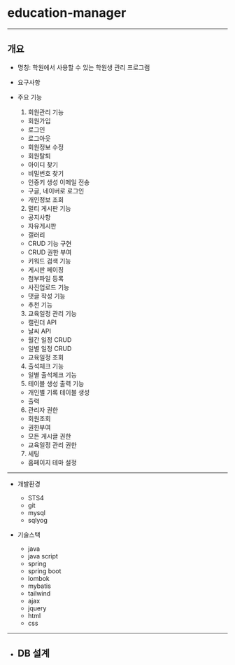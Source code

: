 # education-manager
---
## 개요

- 명칭: 학원에서 사용할 수 있는 학원생 관리 프로그램

- 요구사항

- 주요 기능
  1. 회원관리 기능 
    - 회원가입
    - 로그인
    - 로그아웃
    - 회원정보 수정
    - 회원탈퇴
    - 아이디 찾기
    - 비밀번호 찾기
    - 인증키 생성 이메일 전송
    - 구글, 네이버로 로그인
    - 개인정보 조회
    
  2. 멀티 게시판 기능
    - 공지사항
    - 자유게시판
    - 갤러리
    - CRUD 기능 구현
    - CRUD 권한 부여
    - 키워드 검색 기능
    - 게시판 페이징 
    - 첨부파일 등록
    - 사진업로드 기능
    - 댓글 작성 기능
    - 추천 기능
    
  3. 교육일정 관리 기능
    - 캘린더 API
    - 날씨 API
    - 월간 일정 CRUD
    - 일별 일정 CRUD
    - 교육일정 조회
    
  4. 출석체크 기능
    - 일별 출석체크 기능
    
  5. 테이블 생성 출력 기능
    - 개인별 기록 테이블 생성
    - 출력
    
  6. 관리자 권한
    - 회원조회
    - 권한부여
    - 모든 게시글 권한
    - 교육일정 관리 권한
    
   7. 세팅
    - 홈페이지 테마 설정
    
---
  
- 개발환경
  - STS4
  - git
  - mysql
  - sqlyog
  
- 기술스택
  - java
  - java script
  - spring
  - spring boot
  - lombok
  - mybatis
  - tailwind
  - ajax
  - jquery
  - html
  - css

---

- DB 설계
  - 
